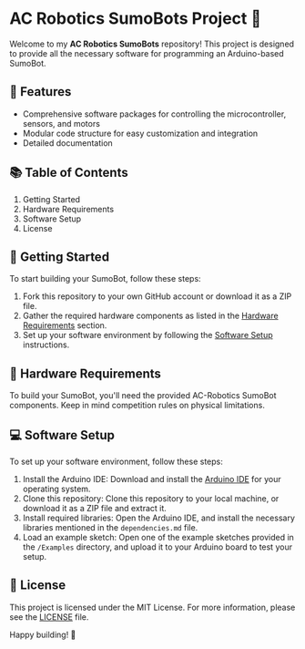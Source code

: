 # AC Robotics SumoBots Project 🤖

Welcome to my **AC Robotics SumoBots** repository! This project is designed to provide all the necessary software for programming an Arduino-based SumoBot.

## 🌟 Features

- Comprehensive software packages for controlling the microcontroller, sensors, and motors
- Modular code structure for easy customization and integration
- Detailed documentation

## 📚 Table of Contents

1. Getting Started
2. Hardware Requirements
3. Software Setup
4. License

## 🚀 Getting Started

To start building your SumoBot, follow these steps:

1. Fork this repository to your own GitHub account or download it as a ZIP file.
2. Gather the required hardware components as listed in the [Hardware Requirements](#hardware-requirements) section.
3. Set up your software environment by following the [Software Setup](#software-setup) instructions.

## 🔩 Hardware Requirements

To build your SumoBot, you'll need the provided AC-Robotics SumoBot components. Keep in mind competition rules on physical limitations.


## 💻 Software Setup

To set up your software environment, follow these steps:

1. Install the Arduino IDE: Download and install the [Arduino IDE](https://www.arduino.cc/en/Main/Software) for your operating system.
2. Clone this repository: Clone this repository to your local machine, or download it as a ZIP file and extract it.
3. Install required libraries: Open the Arduino IDE, and install the necessary libraries mentioned in the `dependencies.md` file.
4. Load an example sketch: Open one of the example sketches provided in the `/Examples` directory, and upload it to your Arduino board to test your setup.

## 📄 License

This project is licensed under the MIT License. For more information, please see the [LICENSE](./LICENSE) file.


Happy building! 🚀

